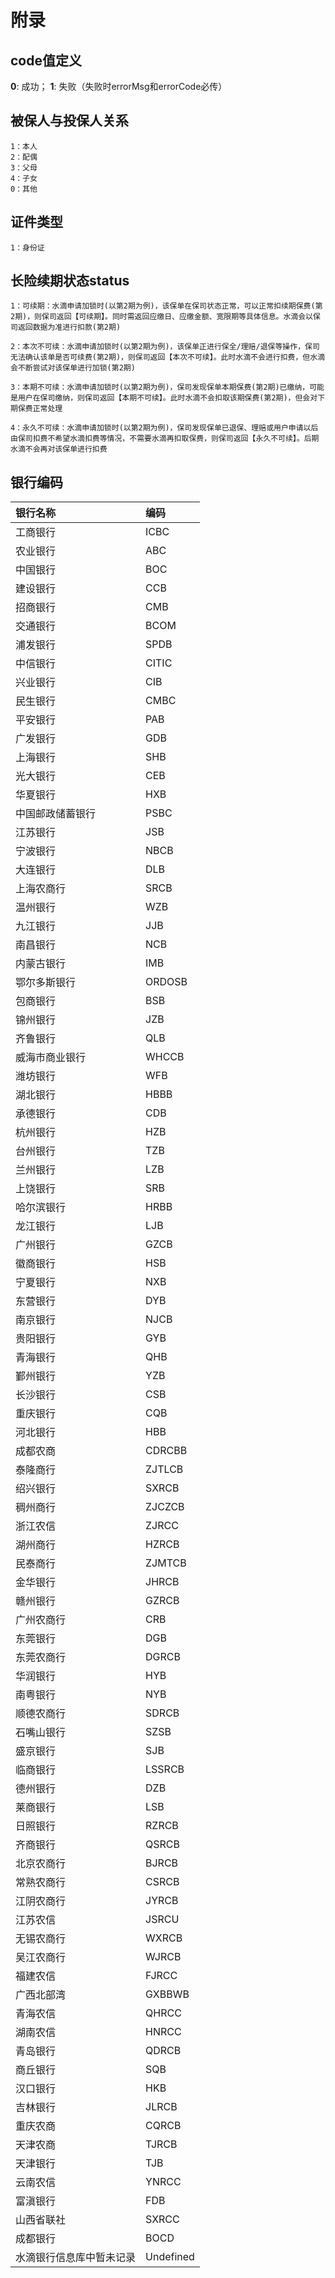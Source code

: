 # 附录

## code值定义

**0**: 成功；
**1**: 失败（失败时errorMsg和errorCode必传）

## 被保人与投保人关系
```
1：本人
2：配偶
3：父母
4：子女
0：其他
```

## 证件类型
```
1：身份证
```
## 长险续期状态status
```
1：可续期：水滴申请加锁时(以第2期为例)，该保单在保司状态正常，可以正常扣续期保费(第2期)，则保司返回【可续期】。同时需返回应缴日、应缴金额、宽限期等具体信息。水滴会以保司返回数据为准进行扣款(第2期)

2：本次不可续：水滴申请加锁时(以第2期为例)，该保单正进行保全/理赔/退保等操作，保司无法确认该单是否可续费(第2期)，则保司返回【本次不可续】。此时水滴不会进行扣费，但水滴会不断尝试对该保单进行加锁(第2期)

3：本期不可续：水滴申请加锁时(以第2期为例)，保司发现保单本期保费(第2期)已缴纳，可能是用户在保司缴纳，则保司返回【本期不可续】。此时水滴不会扣取该期保费(第2期)，但会对下期保费正常处理

4：永久不可续：水滴申请加锁时(以第2期为例)，保司发现保单已退保、理赔或用户申请以后由保司扣费不希望水滴扣费等情况，不需要水滴再扣取保费，则保司返回【永久不可续】。后期水滴不会再对该保单进行扣费
```

## 银行编码

银行名称 | 编码
:---|:---
工商银行 | ICBC
农业银行 | ABC
中国银行 | BOC
建设银行 | CCB
招商银行 | CMB
交通银行 | BCOM
浦发银行 | SPDB
中信银行 | CITIC
兴业银行 | CIB
民生银行 | CMBC
平安银行 | PAB
广发银行 | GDB
上海银行 | SHB
光大银行 | CEB
华夏银行 | HXB
中国邮政储蓄银行 | PSBC
江苏银行 | JSB
宁波银行 | NBCB
大连银行 | DLB
上海农商行 | SRCB
温州银行 | WZB
九江银行 | JJB
南昌银行 | NCB
内蒙古银行 | IMB
鄂尔多斯银行 | ORDOSB
包商银行 | BSB
锦州银行 | JZB
齐鲁银行 | QLB
威海市商业银行 | WHCCB
潍坊银行 | WFB
湖北银行 | HBBB
承德银行 | CDB
杭州银行 | HZB
台州银行 | TZB
兰州银行 | LZB
上饶银行 | SRB
哈尔滨银行 | HRBB
龙江银行 | LJB
广州银行 | GZCB
徽商银行 | HSB
宁夏银行 | NXB
东营银行 | DYB
南京银行 | NJCB
贵阳银行 | GYB
青海银行 | QHB
鄞州银行 | YZB
长沙银行 | CSB
重庆银行 | CQB
河北银行 | HBB
成都农商 | CDRCBB
泰隆商行 | ZJTLCB
绍兴银行 | SXRCB
稠州商行 | ZJCZCB
浙江农信 | ZJRCC
湖州商行 | HZRCB
民泰商行 | ZJMTCB
金华银行 | JHRCB
赣州银行 | GZRCB
广州农商行 | CRB
东莞银行 | DGB
东莞农商行 | DGRCB
华润银行 | HYB
南粤银行 | NYB
顺德农商行 | SDRCB
石嘴山银行 | SZSB
盛京银行 | SJB
临商银行 | LSSRCB
德州银行 | DZB
莱商银行 | LSB
日照银行 | RZRCB
齐商银行 | QSRCB
北京农商行 | BJRCB
常熟农商行 | CSRCB
江阴农商行 | JYRCB
江苏农信 | JSRCU
无锡农商行 | WXRCB
吴江农商行 | WJRCB
福建农信 | FJRCC
广西北部湾 | GXBBWB
青海农信 | QHRCC
湖南农信 | HNRCC
青岛银行 | QDRCB
商丘银行 | SQB
汉口银行 | HKB
吉林银行 | JLRCB
重庆农商 | CQRCB
天津农商 | TJRCB
天津银行 | TJB
云南农信 | YNRCC
富滇银行 | FDB
山西省联社 | SXRCC
成都银行 | BOCD
水滴银行信息库中暂未记录 | Undefined

